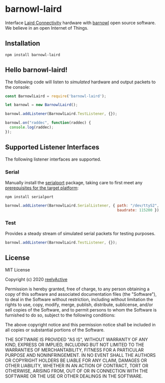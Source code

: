 barnowl-laird
=============

Interface [Laird Connectivity](https://reelyactive.github.io/reel-overview.html) hardware with [barnowl](https://github.com/reelyactive/barnowl) open source software.  We believe in an open Internet of Things.


Installation
------------

    npm install barnowl-laird


Hello barnowl-laird!
--------------------

The following code will listen to _simulated_ hardware and output packets to the console:

```javascript
const BarnowlLaird = require('barnowl-laird');

let barnowl = new BarnowlLaird();

barnowl.addListener(BarnowlLaird.TestListener, {});

barnowl.on("raddec", function(raddec) {
  console.log(raddec);
});
```


Supported Listener Interfaces
-----------------------------

The following listener interfaces are supported.

### Serial

Manually install the [serialport](https://www.npmjs.com/package/serialport) package, taking care to first meet any [prerequisites for the target platform](https://www.npmjs.com/package/serialport#installation-instructions):

    npm install serialport

```javascript
barnowl.addListener(BarnowlLaird.SerialListener, { path: "/dev/ttyS2",
                                                   baudrate: 115200 });
```

### Test

Provides a steady stream of simulated serial packets for testing purposes.

```javascript
barnowl.addListener(BarnowlLaird.TestListener, {});
```


License
-------

MIT License

Copyright (c) 2020 [reelyActive](https://www.reelyactive.com)

Permission is hereby granted, free of charge, to any person obtaining a copy of this software and associated documentation files (the "Software"), to deal in the Software without restriction, including without limitation the rights to use, copy, modify, merge, publish, distribute, sublicense, and/or sell copies of the Software, and to permit persons to whom the Software is furnished to do so, subject to the following conditions:

The above copyright notice and this permission notice shall be included in all copies or substantial portions of the Software.

THE SOFTWARE IS PROVIDED "AS IS", WITHOUT WARRANTY OF ANY KIND, EXPRESS OR 
IMPLIED, INCLUDING BUT NOT LIMITED TO THE WARRANTIES OF MERCHANTABILITY, 
FITNESS FOR A PARTICULAR PURPOSE AND NONINFRINGEMENT. IN NO EVENT SHALL THE 
AUTHORS OR COPYRIGHT HOLDERS BE LIABLE FOR ANY CLAIM, DAMAGES OR OTHER 
LIABILITY, WHETHER IN AN ACTION OF CONTRACT, TORT OR OTHERWISE, ARISING FROM, 
OUT OF OR IN CONNECTION WITH THE SOFTWARE OR THE USE OR OTHER DEALINGS IN 
THE SOFTWARE.
